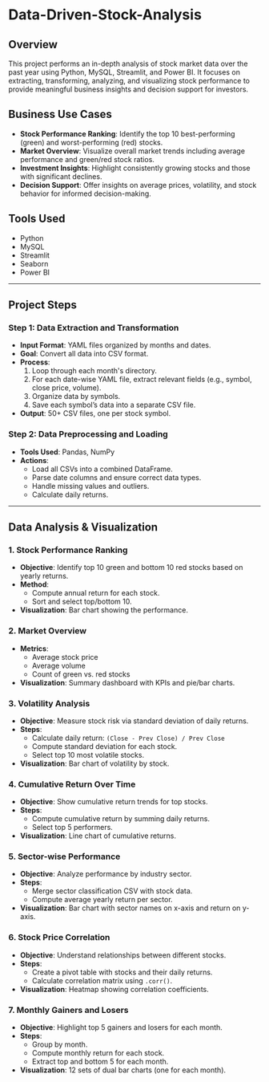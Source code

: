 # Data-Driven-Stock-Analysis
## Overview
This project performs an in-depth analysis of stock market data over the past year using Python, MySQL, Streamlit, and Power BI. It focuses on extracting, transforming, analyzing, and visualizing stock performance to provide meaningful business insights and decision support for investors.

## Business Use Cases
- **Stock Performance Ranking**: Identify the top 10 best-performing (green) and worst-performing (red) stocks.
- **Market Overview**: Visualize overall market trends including average performance and green/red stock ratios.
- **Investment Insights**: Highlight consistently growing stocks and those with significant declines.
- **Decision Support**: Offer insights on average prices, volatility, and stock behavior for informed decision-making.

## Tools Used
- Python
- MySQL
- Streamlit
- Seaborn
- Power BI

---

## Project Steps

### Step 1: Data Extraction and Transformation
- **Input Format**: YAML files organized by months and dates.
- **Goal**: Convert all data into CSV format.
- **Process**:
  1. Loop through each month's directory.
  2. For each date-wise YAML file, extract relevant fields (e.g., symbol, close price, volume).
  3. Organize data by symbols.
  4. Save each symbol’s data into a separate CSV file.
- **Output**: 50+ CSV files, one per stock symbol.

### Step 2: Data Preprocessing and Loading
- **Tools Used**: Pandas, NumPy
- **Actions**:
  - Load all CSVs into a combined DataFrame.
  - Parse date columns and ensure correct data types.
  - Handle missing values and outliers.
  - Calculate daily returns.

---

## Data Analysis & Visualization

### 1. Stock Performance Ranking
- **Objective**: Identify top 10 green and bottom 10 red stocks based on yearly returns.
- **Method**:
  - Compute annual return for each stock.
  - Sort and select top/bottom 10.
- **Visualization**: Bar chart showing the performance.

### 2. Market Overview
- **Metrics**:
  - Average stock price
  - Average volume
  - Count of green vs. red stocks
- **Visualization**: Summary dashboard with KPIs and pie/bar charts.

### 3. Volatility Analysis
- **Objective**: Measure stock risk via standard deviation of daily returns.
- **Steps**:
  - Calculate daily return: `(Close - Prev Close) / Prev Close`
  - Compute standard deviation for each stock.
  - Select top 10 most volatile stocks.
- **Visualization**: Bar chart of volatility by stock.

### 4. Cumulative Return Over Time
- **Objective**: Show cumulative return trends for top stocks.
- **Steps**:
  - Compute cumulative return by summing daily returns.
  - Select top 5 performers.
- **Visualization**: Line chart of cumulative returns.

### 5. Sector-wise Performance
- **Objective**: Analyze performance by industry sector.
- **Steps**:
  - Merge sector classification CSV with stock data.
  - Compute average yearly return per sector.
- **Visualization**: Bar chart with sector names on x-axis and return on y-axis.

### 6. Stock Price Correlation
- **Objective**: Understand relationships between different stocks.
- **Steps**:
  - Create a pivot table with stocks and their daily returns.
  - Calculate correlation matrix using `.corr()`.
- **Visualization**: Heatmap showing correlation coefficients.

### 7. Monthly Gainers and Losers
- **Objective**: Highlight top 5 gainers and losers for each month.
- **Steps**:
  - Group by month.
  - Compute monthly return for each stock.
  - Extract top and bottom 5 for each month.
- **Visualization**: 12 sets of dual bar charts (one for each month).
